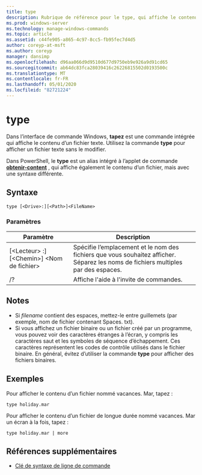 ```yaml
---
title: type
description: Rubrique de référence pour le type, qui affiche le contenu d’un fichier texte.
ms.prod: windows-server
ms.technology: manage-windows-commands
ms.topic: article
ms.assetid: c44fe905-a865-4c97-8cc5-fb95fec7d4d5
author: coreyp-at-msft
ms.author: coreyp
manager: dansimp
ms.openlocfilehash: d96aa066d9d9510d677d9750eb9e926a9d91cd65
ms.sourcegitcommit: ab64dc83fca28039416c26226815502d0193500c
ms.translationtype: MT
ms.contentlocale: fr-FR
ms.lasthandoff: 05/01/2020
ms.locfileid: "82721224"
---
```

# <a name="type"></a>type

Dans l’interface de commande Windows, **tapez** est une commande intégrée qui affiche le contenu d’un fichier texte. Utilisez la commande **type** pour afficher un fichier texte sans le modifier.

Dans PowerShell, le **type** est un alias intégré à l’applet de commande **[obtenir-content](https://docs.microsoft.com/powershell/module/microsoft.powershell.management/get-content)** , qui affiche également le contenu d’un fichier, mais avec une syntaxe différente.

## <a name="syntax"></a>Syntaxe

```
type [<Drive>:][<Path>]<FileName>
```

### <a name="parameters"></a>Paramètres

|Paramètre|Description|
|---------|-----------|
|[\<Lecteur> :] [\<Chemin>] \<Nom de fichier>|Spécifie l’emplacement et le nom des fichiers que vous souhaitez afficher. Séparez les noms de fichiers multiples par des espaces.|
|/?|Affiche l'aide à l'invite de commandes.|

## <a name="remarks"></a>Notes 

-   Si *filename* contient des espaces, mettez-le entre guillemets (par exemple, nom de fichier contenant Spaces. txt).
-   Si vous affichez un fichier binaire ou un fichier créé par un programme, vous pouvez voir des caractères étranges à l’écran, y compris les caractères saut et les symboles de séquence d’échappement. Ces caractères représentent les codes de contrôle utilisés dans le fichier binaire. En général, évitez d’utiliser la commande **type** pour afficher des fichiers binaires.

## <a name="examples"></a>Exemples

Pour afficher le contenu d’un fichier nommé vacances. Mar, tapez :
```
type holiday.mar 
```
Pour afficher le contenu d’un fichier de longue durée nommé vacances. Mar un écran à la fois, tapez :
```
type holiday.mar | more 
```

## <a name="additional-references"></a>Références supplémentaires

- [Clé de syntaxe de ligne de commande](command-line-syntax-key.md)
